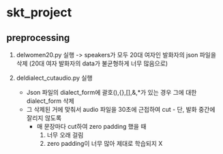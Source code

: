 # skt_project

## preprocessing

1. delwomen20.py 실행 -> speakers가 모두 20대 여자인 발화자의 json 파일을 삭제 (20대 여자 발화자의 data가 불균형하게 너무 많음으로)

2. deldialect_cutaudio.py 실행
   - Json 파일의 dialect_form에 괄호(),{},[],&,*가 있는 경우 그에 대한 dialect_form 삭제
   - 그 삭제된 거에 맞춰서 audio 파일을 30초에 근접하여 cut - 단, 발화 중간에 잘리지 않도록
       * 매 문장마다 cut하여 zero padding 했을 때
         1) 너무 오래 걸림
         2) zero padding이 너무 많아 제대로 학습되지 X
